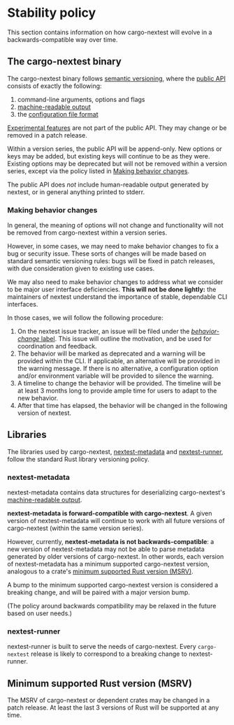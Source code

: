 # Stability policy

This section contains information on how cargo-nextest will evolve in a backwards-compatible way over time.

## The cargo-nextest binary

The cargo-nextest binary follows [semantic versioning](https://semver.org/), where the [public API](https://semver.org/#spec-item-1) consists of exactly the following:

1. command-line arguments, options and flags
2. [machine-readable output](machine-readable.md)
3. the [configuration file format](configuration.md)

[Experimental features](experimental-features.md) are not part of the public API. They may change or be removed in a patch release.

Within a version series, the public API will be append-only. New options or keys may be added, but
existing keys will continue to be as they were. Existing options may be deprecated but will not be
removed within a version series, except via the policy listed in [Making behavior changes](#making-behavior-changes).

The public API does _not_ include human-readable output generated by nextest, or in general anything
printed to stderr.

### Making behavior changes

In general, the meaning of options will not change and functionality will not be removed from
cargo-nextest within a version series.

However, in some cases, we may need to make behavior changes to fix a bug or security issue. These
sorts of changes will be made based on standard semantic versioning rules: bugs will be fixed in
patch releases, with due consideration given to existing use cases.

We may also need to make behavior changes to address what we consider to be major user interface
deficiencies. **This will not be done lightly:** the maintainers of nextest understand the
importance of stable, dependable CLI interfaces.

In those cases, we will follow the following procedure:

1. On the nextest issue tracker, an issue will be filed under the [*behavior-change* label](https://github.com/nextest-rs/nextest/issues?q=is%3Aopen+label%3Abehavior-change+sort%3Aupdated-desc). This issue will outline the motivation, and be used for coordination and feedback.
2. The behavior will be marked as deprecated and a warning will be provided within the CLI. If applicable, an alternative will be provided in the warning message. If there is no alternative, a configuration option and/or environment variable will be provided to silence the warning.
3. A timeline to change the behavior will be provided. The timeline will be at least 3 months long to provide ample time for users to adapt to the new behavior.
4. After that time has elapsed, the behavior will be changed in the following version of nextest.

## Libraries

The libraries used by cargo-nextest, [nextest-metadata](https://crates.io/crates/nextest-metadata) and [nextest-runner](https://crates.io/crates/nextest-runner), follow the standard Rust library versioning policy.

### nextest-metadata

nextest-metadata contains data structures for deserializing cargo-nextest's [machine-readable output](machine-readable.md).

**nextest-metadata is forward-compatible with cargo-nextest**. A given version of nextest-metadata will continue to work with all future versions of cargo-nextest (within the same version series).

However, currently, **nextest-metadata is not backwards-compatible**: a new version of nextest-metadata may not be able to parse metadata generated by older versions of cargo-nextest. In other words, each version of nextest-metadata has a minimum supported cargo-nextest version, analogous to a crate's [minimum supported Rust version (MSRV)](https://rust-lang.github.io/rfcs/2495-min-rust-version.html).

A bump to the minimum supported cargo-nextest version is considered a breaking change, and will be paired with a major version bump.

(The policy around backwards compatibility may be relaxed in the future based on user needs.)

### nextest-runner

nextest-runner is built to serve the needs of cargo-nextest. Every `cargo-nextest` release is likely to correspond to a breaking change to nextest-runner.

## Minimum supported Rust version (MSRV)

The MSRV of cargo-nextest or dependent crates may be changed in a patch release. At least the last 3 versions of Rust will be supported at any time.
